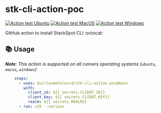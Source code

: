 # stk-cli-action-poc

[![Action test Ubuntu](https://github.com/GuillaumeFalourd/stk-cli-action-poc/actions/workflows/action-test-ubuntu.yml/badge.svg)](https://github.com/GuillaumeFalourd/stk-cli-action-poc/actions/workflows/action-test-ubuntu.yml) [![Action test MacOS](https://github.com/GuillaumeFalourd/stk-cli-action-poc/actions/workflows/action-test-macos.yml/badge.svg)](https://github.com/GuillaumeFalourd/stk-cli-action-poc/actions/workflows/action-test-macos.yml) [![Action test Windows](https://github.com/GuillaumeFalourd/stk-cli-action-poc/actions/workflows/action-test-windows.yml/badge.svg)](https://github.com/GuillaumeFalourd/stk-cli-action-poc/actions/workflows/action-test-windows.yml)

GitHub action to install StackSpot CLI :octocat:

## 📚 Usage

_**Note**: This action is supported on all runners operating systems (`ubuntu`, `macos`, `windows`)_

```yaml
    steps:
      - uses: GuillaumeFalourd/stk-cli-action-poc@main
        with:
          client_id: ${{ secrets.CLIENT_ID}}
          client_key: ${{ secrets.CLIENT_KEY}}
          realm: ${{ secrets.REALM}}
      - run: stk --version
```
